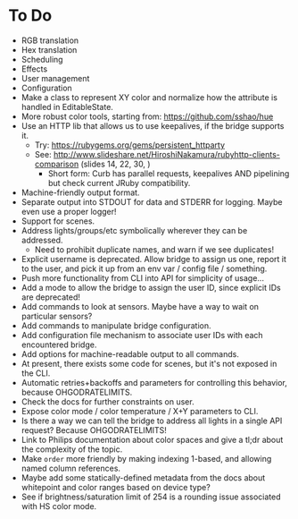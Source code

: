 # To Do

* RGB translation
* Hex translation
* Scheduling
* Effects
* User management
* Configuration
* Make a class to represent XY color and normalize how the attribute is handled in EditableState.
* More robust color tools, starting from: https://github.com/sshao/hue
* Use an HTTP lib that allows us to use keepalives, if the bridge supports it.
    * Try: https://rubygems.org/gems/persistent_httparty
    * See: http://www.slideshare.net/HiroshiNakamura/rubyhttp-clients-comparison (slides 14, 22, 30, )
        * Short form:  Curb has parallel requests, keepalives AND pipelining but check current JRuby compatibility.
* Machine-friendly output format.
* Separate output into STDOUT for data and STDERR for logging.  Maybe even use a proper logger!
* Support for scenes.
* Address lights/groups/etc symbolically wherever they can be addressed.
    * Need to prohibit duplicate names, and warn if we see duplicates!
* Explicit username is deprecated.  Allow bridge to assign us one, report it to the user, and pick it up from an env var / config file / something.
* Push more functionality from CLI into API for simplicity of usage...
* Add a mode to allow the bridge to assign the user ID, since explicit IDs are deprecated!
* Add commands to look at sensors.  Maybe have a way to wait on particular sensors?
* Add commands to manipulate bridge configuration.
* Add configuration file mechanism to associate user IDs with each encountered bridge.
* Add options for machine-readable output to all commands.
* At present, there exists some code for scenes, but it's not exposed in the CLI.
* Automatic retries+backoffs and parameters for controlling this behavior, because OHGODRATELIMITS.
* Check the docs for further constraints on user.
* Expose color mode / color temperature / X+Y parameters to CLI.
* Is there a way we can tell the bridge to address all lights in a single API request?  Because OHGODRATELIMITS!
* Link to Philips documentation about color spaces and give a tl;dr about the complexity of the topic.
* Make `order` more friendly by making indexing 1-based, and allowing named column references.
* Maybe add some statically-defined metadata from the docs about whitepoint and color ranges based on device type?
* See if brightness/saturation limit of 254 is a rounding issue associated with HS color mode.
